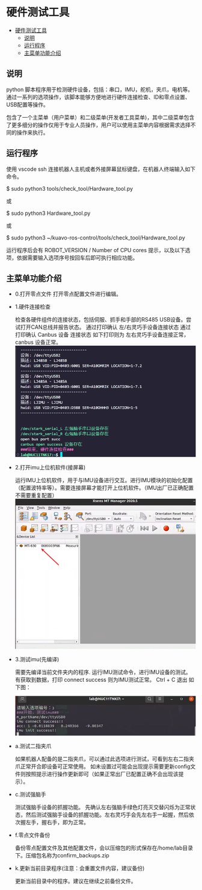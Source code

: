 # 硬件测试工具

- [硬件测试工具](#硬件测试工具)
  - [说明](#说明)
  - [运行程序](#运行程序)
  - [主菜单功能介绍](#主菜单功能介绍)

## 说明

python 脚本程序用于检测硬件设备，包括：串口，IMU，舵机，夹爪，电机等。
通过一系列的选项操作，该脚本能够方便地进行硬件连接检查、ID和零点设置、USB配置等操作。

包含了一个主菜单（用户菜单）和二级菜单(开发者工具菜单)，其中二级菜单包含了更多细分的操作仅用于专业人员操作，用户可以使用主菜单内容根据需求选择不同的操作来执行。


## 运行程序

  使用 vscode ssh 连接机器人主机或者外接屏幕鼠标键盘，在机器人终端输入如下命令。

  $ sudo python3 tools/check_tool/Hardware_tool.py

  或

  $ sudo python3 Hardware_tool.py

  或


  $ sudo python3 ~/kuavo-ros-control/tools/check_tool/Hardware_tool.py


  运行程序后会有 ROBOT_VERSION / Number of CPU cores 提示，以及以下选项，依据需要输入选项序号按回车后即可执行相应功能。

## 主菜单功能介绍

- 0.打开零点文件
  打开零点配置文件进行编辑。

- 1.硬件连接检查

  检查各硬件组件的连接状态，包括伺服、抓手和手部的RS485 USB设备。尝试打开CAN总线并报告状态。
    通过打印确认 左/右灵巧手设备连接状态 通过打印确认 Canbus 设备 连接状态 如下打印则为 左右灵巧手设备连接正常， canbus 设备正常。
    ![alt text](./images/image_01.png)

- 2.打开imu上位机软件(接屏幕)

  运行IMU上位机软件，用于与IMU设备进行交互。进行IMU模块的初始化配置（配置波特率等）。需要连接屏幕才能打开上位机软件。（IMU出厂已正确配置不需要重复配置）
  ![alt text](./images/image_02.png)

- 3.测试imu(先编译)

  需要先编译当前文件夹内的程序.
    运行IMU测试命令，进行IMU设备的测试。有获取到数据，打印 connect success 则为IMU测试正常。 Ctrl + C 退出
    如下图：

    ![alt text](./images/image_03.png)

- a.测试二指夹爪

  如果机器人配备的是二指夹爪，可以通过此选项进行测试，可看到左右二指夹爪正常开合即设备可正常使用。
  如未设置过可能会出现提示需要更新config文件则按照提示进行操作更新即可（如果正常出厂已配置正确不会出现该提示）。

- c.测试强脑手

  测试强脑手设备的抓握功能。
  先确认左右强脑手绿色灯亮灭交替闪烁为正常状态，然后测试强脑手设备的抓握功能。左右灵巧手会先左右手一起握，然后依次握左手，握右手，即为正常。

- f.零点文件备份

  备份零点配置文件及其他配置文件，会以压缩包的形式保存在/home/lab目录下。压缩包名称为confirm_backups.zip

- k.更新当前目录程序(注意：会重置文件内容，建议备份)

  更新当前目录中的程序。建议在继续之前备份文件。

